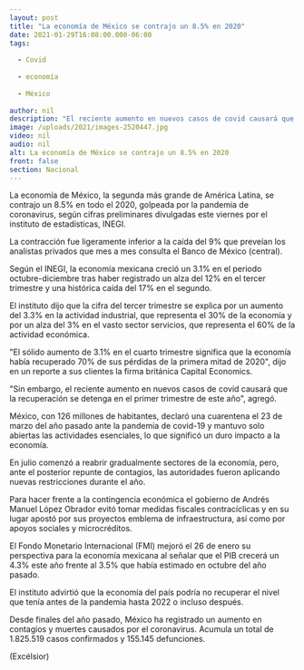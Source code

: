 ```yaml
---
layout: post
title: "La economía de México se contrajo un 8.5% en 2020"
date: 2021-01-29T16:08:00.000-06:00
tags:
  
  - Covid
  
  - economía
  
  - México
  
author: nil
description: "El reciente aumento en nuevos casos de covid causará que la recuperación se detenga en el primer trimestre de este año"
image: /uploads/2021/images-2520447.jpg
video: nil
audio: nil
alt: La economía de México se contrajo un 8.5% en 2020
front: false
section: Nacional
---
```


La economía de México, la segunda más grande de América Latina, se contrajo un 8.5% en todo el 2020, golpeada por la pandemia de coronavirus, según cifras preliminares divulgadas este viernes por el instituto de estadísticas, INEGI.

La contracción fue ligeramente inferior a la caída del 9% que preveían los analistas privados que mes a mes consulta el Banco de México (central).

Según el INEGI, la economía mexicana creció un 3.1% en el periodo octubre-diciembre tras haber registrado un alza del 12% en el tercer trimestre y una histórica caída del 17% en el segundo.

El instituto dijo que la cifra del tercer trimestre se explica por un aumento del 3.3% en la actividad industrial, que representa el 30% de la economía y por un alza del 3% en el vasto sector servicios, que representa el 60% de la actividad económica.

"El sólido aumento de 3.1% en el cuarto trimestre significa que la economía había recuperado 70% de sus pérdidas de la primera mitad de 2020", dijo en un reporte a sus clientes la firma británica Capital Economics.

"Sin embargo, el reciente aumento en nuevos casos de covid causará que la recuperación se detenga en el primer trimestre de este año", agregó.

México, con 126 millones de habitantes, declaró una cuarentena el 23 de marzo del año pasado ante la pandemia de covid-19 y mantuvo solo abiertas las actividades esenciales, lo que significó un duro impacto a la economía.

En julio comenzó a reabrir gradualmente sectores de la economía, pero, ante el posterior repunte de contagios, las autoridades fueron aplicando nuevas restricciones durante el año.

Para hacer frente a la contingencia económica el gobierno de Andrés Manuel López Obrador evitó tomar medidas fiscales contracíclicas y en su lugar apostó por sus proyectos emblema de infraestructura, así como por apoyos sociales y microcréditos.

El Fondo Monetario Internacional (FMI) mejoró el 26 de enero su perspectiva para la economía mexicana al señalar que el PIB crecerá un 4.3% este año frente al 3.5% que había estimado en octubre del año pasado.

El instituto advirtió que la economía del país podría no recuperar el nivel que tenía antes de la pandemia hasta 2022 o incluso después.

Desde finales del año pasado, México ha registrado un aumento en contagios y muertes causados por el coronavirus. Acumula un total de 1.825.519 casos confirmados y 155.145 defunciones.

(Excélsior)